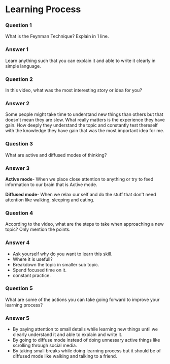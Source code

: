 # Learning Process
### Question 1
What is the Feynman Technique? Explain in 1 line.
### Answer 1
Learn anything such that you can explain it and able to write it clearly in simple language.

### Question 2
In this video, what was the most interesting story or idea for you?

### Answer 2
Some people might take time to understand new things than others but that doesn't mean they are slow. What really matters is the experience they have gain. How deeply they understand the topic and constantly test thereself with the knowledge they have gain that was the most important idea for me.

### Question 3
What are active and diffused modes of thinking?

### Answer 3
**Active mode**- When we place close attention to anything or try to feed information to our brain that is Active mode.

**Diffused mode**- When we relax our self and do the stuff that don't need attention like walking, sleeping and eating.




### Question 4
According to the video, what are the steps to take when approaching a new topic? Only mention the points.

### Answer 4
* Ask yourself why do you want to learn this skill.
* Where it is usefull?
* Breakdown the topic in smaller sub topic.
* Spend focused time on it.
* constant practice.




### Question 5

What are some of the actions you can take going forward to improve your learning process?
 
 ### Answer 5

 * By paying attention to small details while learning new things until we clearly understand it and able to explain and write it.
 * By going to diffuse  mode instead of doing unnessary active things like scrolling through social media.
 * By taking small breaks while doing learning process but it should be of diffused mode like walking and talking to a friend.
  
